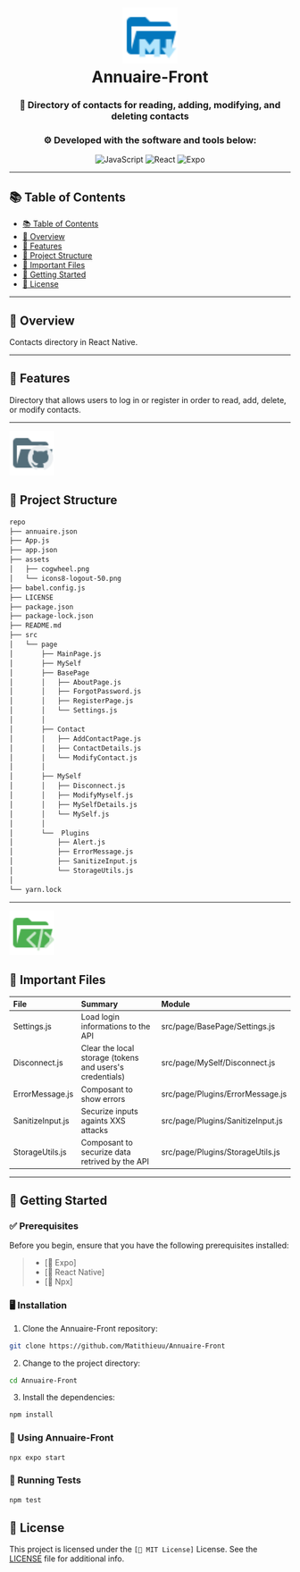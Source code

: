 <div align="center">
<h1 align="center">
<img src="https://raw.githubusercontent.com/PKief/vscode-material-icon-theme/ec559a9f6bfd399b82bb44393651661b08aaf7ba/icons/folder-markdown-open.svg" width="100" />
<br>
Annuaire-Front
</h1>
<h3 align="center">📍 Directory of contacts for reading, adding, modifying, and deleting contacts </h3>
<h3 align="center">⚙️ Developed with the software and tools below:</h3>

<p align="center">
<img src="https://img.shields.io/badge/JavaScript-F7DF1E.svg?style=for-the-badge&logo=JavaScript&logoColor=black" alt="JavaScript" />
<img src="https://img.shields.io/badge/React-61DAFB.svg?style=for-the-badge&logo=React&logoColor=black" alt="React" />
<img src="https://img.shields.io/badge/Expo-000020.svg?style=for-the-badge&logo=Expo&logoColor=white" alt="Expo" />
</p>
</div>

---

## 📚 Table of Contents
- [📚 Table of Contents](#-table-of-contents)
- [📍 Overview](#-overview)
- [💫 Features](#-features)
- [📂 Project Structure](#project-structure)
- [🧩 Important Files](#modules)
- [🚀 Getting Started](#-getting-started)
- [📄 License](#-license)
---


## 📍 Overview
Contacts directory in React Native.

---

## 💫 Features

Directory that allows users to log in or register in order to read, add, delete, or modify contacts.

---


<img src="https://raw.githubusercontent.com/PKief/vscode-material-icon-theme/ec559a9f6bfd399b82bb44393651661b08aaf7ba/icons/folder-github-open.svg" width="80" />

## 📂 Project Structure


```bash
repo
├── annuaire.json
├── App.js
├── app.json
├── assets
│   ├── cogwheel.png
│   └── icons8-logout-50.png
├── babel.config.js
├── LICENSE
├── package.json
├── package-lock.json
├── README.md
├── src
│   └── page
│       ├── MainPage.js
│       ├── MySelf
│       ├── BasePage
│       │   ├── AboutPage.js
│       │   ├── ForgotPassword.js
│       │   ├── RegisterPage.js
│       │   └── Settings.js
│       │   			
│       ├── Contact
│       │   ├── AddContactPage.js
│       │   ├── ContactDetails.js
│       │   └── ModifyContact.js
│       │   
│       ├── MySelf	
│       │   ├── Disconnect.js
│       │   ├── ModifyMyself.js
│       │   ├── MySelfDetails.js
│       │   └── MySelf.js
│       │   
│       └──  Plugins
│           ├── Alert.js
│           ├── ErrorMessage.js
│           ├── SanitizeInput.js
│           └── StorageUtils.js
│       
└── yarn.lock
```

---

<img src="https://raw.githubusercontent.com/PKief/vscode-material-icon-theme/ec559a9f6bfd399b82bb44393651661b08aaf7ba/icons/folder-src-open.svg" width="80" />

## 🧩 Important Files


| File              | Summary                                                                                                                    | Module                              |
|:------------------|:---------------------------------------------------------------------------------------------------------------------------|:------------------------------------|
| Settings.js       | Load login informations to the API | src/page/BasePage/Settings.js       |                     |
| Disconnect.js    | Clear the local storage (tokens and users's credentials) | src/page/MySelf/Disconnect.js    |                  |
| ErrorMessage.js  | Composant to show errors | src/page/Plugins/ErrorMessage.js  |
| SanitizeInput.js | Securize inputs againts XXS attacks | src/page/Plugins/SanitizeInput.js |                                |
| StorageUtils.js  | Composant to securize data retrived by the API | src/page/Plugins/StorageUtils.js  |                                   |                              |

---

## 🚀 Getting Started

### ✅ Prerequisites

Before you begin, ensure that you have the following prerequisites installed:
> - [📌  Expo]
> - [📌 React Native]
> - [📌  Npx]

### 🖥 Installation

1. Clone the Annuaire-Front repository:
```sh
git clone https://github.com/Matithieuu/Annuaire-Front
```

2. Change to the project directory:
```sh
cd Annuaire-Front
```

3. Install the dependencies:
```sh
npm install
```

### 🤖 Using Annuaire-Front

```sh
npx expo start
```

### 🧪 Running Tests
```sh
npm test
```
## 📄 License

This project is licensed under the `[📌 MIT License]` License. See the [LICENSE](https://github.com/Matithieuu/Annuaire-Front/blob/main/LICENSE) file for additional info.
